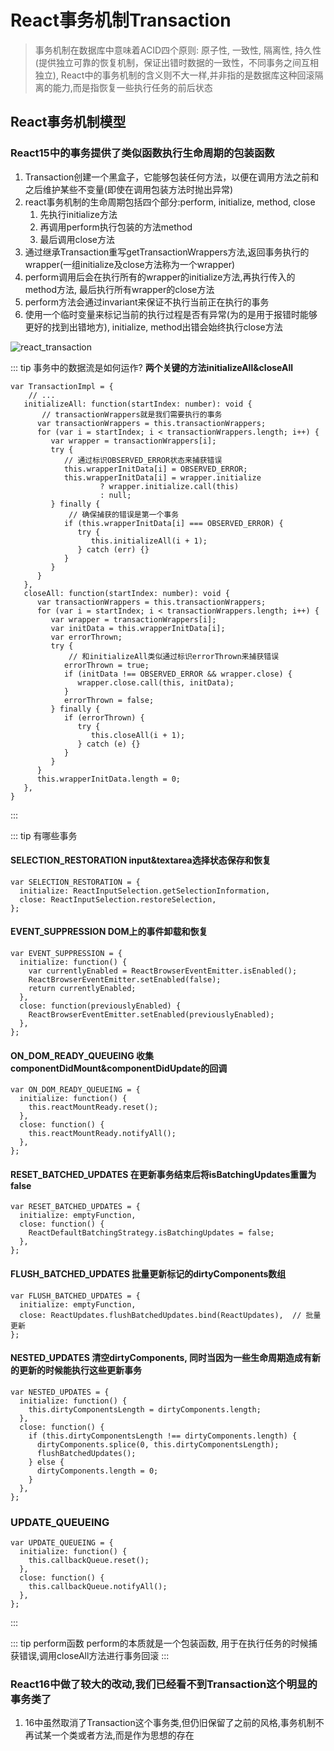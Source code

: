# React事务机制Transaction
> 事务机制在数据库中意味着ACID四个原则: 原子性, 一致性, 隔离性, 持久性(提供独立可靠的恢复机制，保证出错时数据的一致性，不同事务之间互相独立), 
> React中的事务机制的含义则不大一样,并非指的是数据库这种回滚隔离的能力,而是指恢复一些执行任务的前后状态

## React事务机制模型
### React15中的事务提供了类似函数执行生命周期的包装函数

1. Transaction创建一个黑盒子，它能够包装任何方法，以便在调用方法之前和之后维护某些不变量(即使在调用包装方法时抛出异常)
2. react事务机制的生命周期包括四个部分:perform, initialize, method, close
   1. 先执行initialize方法
   2. 再调用perform执行包装的方法method
   3. 最后调用close方法
3. 通过继承Transaction重写getTransactionWrappers方法,返回事务执行的wrapper(一组initialize及close方法称为一个wrapper)
4. perform调用后会在执行所有的wrapper的initialize方法,再执行传入的method方法, 最后执行所有wrapper的close方法
5. perform方法会通过invariant来保证不执行当前正在执行的事务
6. 使用一个临时变量来标记当前的执行过程是否有异常(为的是用于报错时能够更好的找到出错地方), initialize, method出错会始终执行close方法

<img :src="$withBase('/framework/react_transaction.png')" alt="react_transaction">

::: tip 事务中的数据流是如何运作?
**两个关键的方法initializeAll&closeAll**
```flow js
var TransactionImpl = {
    // ...
   initializeAll: function(startIndex: number): void {
       // transactionWrappers就是我们需要执行的事务 
      var transactionWrappers = this.transactionWrappers;
      for (var i = startIndex; i < transactionWrappers.length; i++) {
         var wrapper = transactionWrappers[i];
         try {
            // 通过标识OBSERVED_ERROR状态来捕获错误
            this.wrapperInitData[i] = OBSERVED_ERROR;
            this.wrapperInitData[i] = wrapper.initialize
                    ? wrapper.initialize.call(this)
                    : null;
         } finally {
             // 确保捕获的错误是第一个事务
            if (this.wrapperInitData[i] === OBSERVED_ERROR) {
               try {
                  this.initializeAll(i + 1);
               } catch (err) {}
            }
         }
      }
   },
   closeAll: function(startIndex: number): void {
      var transactionWrappers = this.transactionWrappers;
      for (var i = startIndex; i < transactionWrappers.length; i++) {
         var wrapper = transactionWrappers[i];
         var initData = this.wrapperInitData[i];
         var errorThrown;
         try {
             // 和initializeAll类似通过标识errorThrown来捕获错误
            errorThrown = true;
            if (initData !== OBSERVED_ERROR && wrapper.close) {
               wrapper.close.call(this, initData);
            }
            errorThrown = false;
         } finally {
            if (errorThrown) {
               try {
                  this.closeAll(i + 1);
               } catch (e) {}
            }
         }
      }
      this.wrapperInitData.length = 0;
   },
}
```
:::

::: tip 有哪些事务
#### SELECTION_RESTORATION input&textarea选择状态保存和恢复
```flow js
var SELECTION_RESTORATION = {
  initialize: ReactInputSelection.getSelectionInformation,
  close: ReactInputSelection.restoreSelection,
};
```
#### EVENT_SUPPRESSION DOM上的事件卸载和恢复
```flow js
var EVENT_SUPPRESSION = {
  initialize: function() {
    var currentlyEnabled = ReactBrowserEventEmitter.isEnabled();
    ReactBrowserEventEmitter.setEnabled(false);
    return currentlyEnabled;
  },
  close: function(previouslyEnabled) {
    ReactBrowserEventEmitter.setEnabled(previouslyEnabled);
  },
};
```
#### ON_DOM_READY_QUEUEING 收集componentDidMount&componentDidUpdate的回调
```flow js
var ON_DOM_READY_QUEUEING = {
  initialize: function() {
    this.reactMountReady.reset();
  },
  close: function() {
    this.reactMountReady.notifyAll();
  },
};
```
#### RESET_BATCHED_UPDATES 在更新事务结束后将isBatchingUpdates重置为false
```flow js
var RESET_BATCHED_UPDATES = {
  initialize: emptyFunction,
  close: function() {
    ReactDefaultBatchingStrategy.isBatchingUpdates = false;
  },
};
```
#### FLUSH_BATCHED_UPDATES 批量更新标记的dirtyComponents数组
```flow js
var FLUSH_BATCHED_UPDATES = {
  initialize: emptyFunction,
  close: ReactUpdates.flushBatchedUpdates.bind(ReactUpdates),  // 批量更新
};
```
#### NESTED_UPDATES 清空dirtyComponents, 同时当因为一些生命周期造成有新的更新的时候能执行这些更新事务
```flow js
var NESTED_UPDATES = {
  initialize: function() {
    this.dirtyComponentsLength = dirtyComponents.length;
  },
  close: function() {
    if (this.dirtyComponentsLength !== dirtyComponents.length) {
      dirtyComponents.splice(0, this.dirtyComponentsLength);
      flushBatchedUpdates();
    } else {
      dirtyComponents.length = 0;
    }
  },
};
```
### UPDATE_QUEUEING
```flow js
var UPDATE_QUEUEING = {
  initialize: function() {
    this.callbackQueue.reset();
  },
  close: function() {
    this.callbackQueue.notifyAll();
  },
};
```
:::

::: tip perform函数
perform的本质就是一个包装函数, 用于在执行任务的时候捕获错误,调用closeAll方法进行事务回滚
:::
### React16中做了较大的改动,我们已经看不到Transaction这个明显的事务类了
1. 16中虽然取消了Transaction这个事务类,但仍旧保留了之前的风格,事务机制不再试某一个类或者方法,而是作为思想的存在
